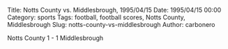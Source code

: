 Title: Notts County vs. Middlesbrough, 1995/04/15
Date: 1995/04/15 00:00
Category: sports
Tags: football, football scores, Notts County, Middlesbrough
Slug: notts-county-vs-middlesbrough
Author: carbonero


Notts County 1 - 1 Middlesbrough
